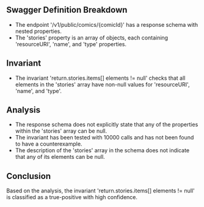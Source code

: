## Swagger Definition Breakdown
- The endpoint '/v1/public/comics/{comicId}' has a response schema with nested properties.
- The 'stories' property is an array of objects, each containing 'resourceURI', 'name', and 'type' properties.

## Invariant
- The invariant 'return.stories.items[] elements != null' checks that all elements in the 'stories' array have non-null values for 'resourceURI', 'name', and 'type'.

## Analysis
- The response schema does not explicitly state that any of the properties within the 'stories' array can be null.
- The invariant has been tested with 10000 calls and has not been found to have a counterexample.
- The description of the 'stories' array in the schema does not indicate that any of its elements can be null.

## Conclusion
Based on the analysis, the invariant 'return.stories.items[] elements != null' is classified as a true-positive with high confidence.
